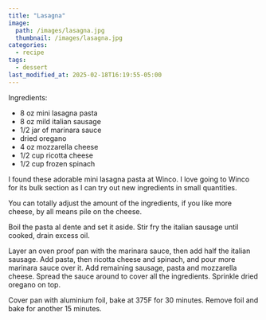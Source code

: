 ```yaml
---
title: "Lasagna"
image: 
  path: /images/lasagna.jpg
  thumbnail: /images/lasagna.jpg
categories:
  - recipe
tags:
  - dessert
last_modified_at: 2025-02-18T16:19:55-05:00
---
```


Ingredients:
* 8 oz mini lasagna pasta
* 8 oz mild italian sausage
* 1/2 jar of marinara sauce
* dried oregano 
* 4 oz mozzarella cheese
* 1/2 cup ricotta cheese
* 1/2 cup frozen spinach


I found these adorable mini lasagna pasta at Winco. I love going to Winco for its bulk section as I can try out new ingredients in small quantities. 

You can totally adjust the amount of the ingredients, if you like more cheese, by all means pile on the cheese.

Boil the pasta al dente and set it aside. Stir fry the italian sausage until cooked, drain excess oil.

Layer an oven proof pan with the marinara sauce, then add half the italian sausage. Add pasta, then ricotta cheese and spinach, and pour more marinara sauce over it. 
Add remaining sausage, pasta and mozzarella cheese. Spread the sauce around to cover all the ingredients. Sprinkle dried oregano on top. 

Cover pan with aluminium foil, bake at 375F for 30 minutes. Remove foil and bake for another 15 minutes.






